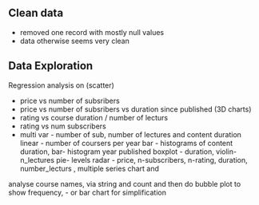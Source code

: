 ## Clean data
- removed one record with mostly null values
- data otherwise seems very clean
## Data Exploration

Regression analysis on (scatter)
  - price vs number of subsribers 
  - price vs number of subsribers vs duration since published (3D charts)
  - rating vs course duration / number of lecturs
  - rating vs num subscribers
  - multi var - number of sub, number of lectures and content duration
   linear - number of coursers per year
   bar - histograms of content duration,
   bar- histogram year published
   boxplot - duration,
   violin- n_lectures
   pie- levels 
   radar - price, n-subscribers, n-rating, duration, number_lecturs
   ,
   multiple series chart and 
   
   analyse course names, via string and count and then do bubble plot to show frequency, - or bar chart for simplification
